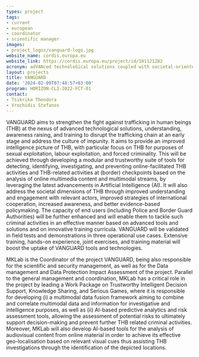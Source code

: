 ```yaml
---
types: project
tags:
- current
- european
- coordinator 
- scientific manager 
images:
- project_logos/vanguard-logo.jpg
website_name: cordis.europa.eu
website_link: https://cordis.europa.eu/project/id/101121282    
acronym: adVANced technoloGical solutions coupled with societal-oriented Understanding and AwaReness for Disrupting trafficking in human beings
layout: projects
title: VANGUARD
date: '2024-02-09T07:48:57+03:00'
program: HORIZON-CL3-2022-FCT-01
contact:
- Tsikrika Theodora 
- Vrochidis Stefanos
---
```

<p>
VANGUARD aims to strengthen the fight against trafficking in human beings (THB) at the nexus of advanced technological solutions, understanding, awareness raising, and training to disrupt the trafficking chain at an early stage and address the culture of impunity. It aims to provide an improved intelligence picture of THB, with particular focus on THB for purposes of sexual exploitation, labour exploitation, and forced criminality. This will be achieved through developing a modular and trustworthy suite of tools for detecting, identifying, investigating, and preventing online-facilitated THB activities and THB-related activities at (border) checkpoints based on the analysis of online multimedia content and multimodal streams, by leveraging the latest advancements in Artificial Intelligence (AI). It will also address the societal dimensions of THB through improved understanding and engagement with relevant actors, improved strategies of international cooperation, increased awareness, and better evidence-based policymaking. The capacity of end users (including Police and Border Guard Authorities) will be further enhanced and will enable them to tackle such criminal activities in an effective manner based on advanced tools and solutions and on innovative training curricula. VANGUARD will be validated in field tests and demonstrations in three operational use cases. Extensive training, hands-on experience, joint exercises, and training material will boost the uptake of VANGUARD tools and technologies.
</p>
<p>
MKLab is the Coordinator of the project VANGUARD, being also responsible for the scientific and security management, as well as for the Data management and Data Protection Impact Assessment of the project. Parallel to the general management and coordination, MKLab has a critical role in the project by leading a Work Package on Trustworthy Intelligent Decision Support, Knowledge Sharing, and Serious Games, where it is responsible for developing (i) a multimodal data fusion framework aiming to combine and correlate multimodal data and information for investigative and intelligence purposes, as well as (ii) AI-based predictive analytics and risk assessment tools, allowing the assessment of potential risks to ultimately support decision-making and prevent further THB related criminal activities. Moreover, MKLab will also develop AI-based tools for the analysis of audiovisual content from online material in order to achieve its effective geo-localisation based on relevant visual cues thus assisting THB investigations through the identification of the depicted locations.  
</p>